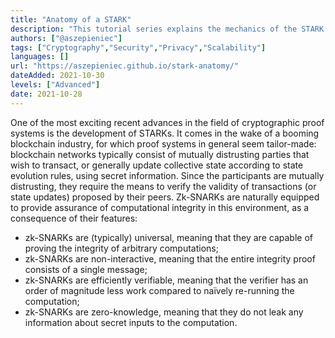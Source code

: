 ```yaml
---
title: "Anatomy of a STARK"
description: "This tutorial series explains the mechanics of the STARK proof system. It is directed towards a technically-inclined audience with knowledge of basic maths and programming."
authors: ["@aszepieniec"]
tags: ["Cryptography","Security","Privacy","Scalability"]
languages: []
url: "https://aszepieniec.github.io/stark-anatomy/"
dateAdded: 2021-10-30
levels: ["Advanced"]
date: 2021-10-28
---
```


One of the most exciting recent advances in the field of cryptographic proof systems is the development of STARKs. It comes in the wake of a booming blockchain industry, for which proof systems in general seem tailor-made: blockchain networks typically consist of mutually distrusting parties that wish to transact, or generally update collective state according to state evolution rules, using secret information. Since the participants are mutually distrusting, they require the means to verify the validity of transactions (or state updates) proposed by their peers. Zk-SNARKs are naturally equipped to provide assurance of computational integrity in this environment, as a consequence of their features:

- zk-SNARKs are (typically) universal, meaning that they are capable of proving the integrity of arbitrary computations;
- zk-SNARKs are non-interactive, meaning that the entire integrity proof consists of a single message;
- zk-SNARKs are efficiently verifiable, meaning that the verifier has an order of magnitude less work compared to naïvely re-running the computation;
- zk-SNARKs are zero-knowledge, meaning that they do not leak any information about secret inputs to the computation.